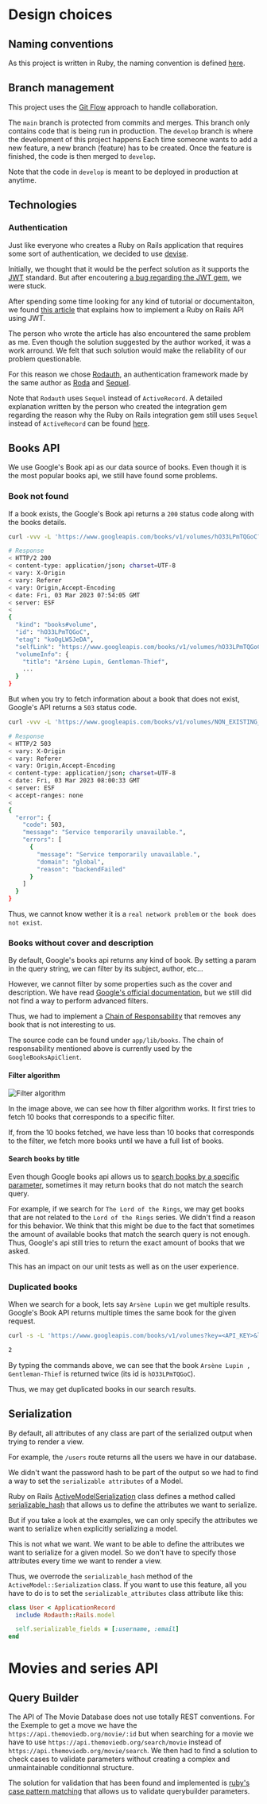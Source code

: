 # Design choices

## Naming conventions

As this project is written in Ruby, the naming convention is defined [here](https://namingconvention.org/ruby/).

## Branch management

This project uses the [Git Flow](https://www.atlassian.com/git/tutorials/comparing-workflows/gitflow-workflow) approach to handle collaboration.

The `main` branch is protected from commits and merges. This branch only contains code that is being run in production. The `develop` branch is where the development of this project happens Each time someone wants to add a new feature, a new branch (feature) has to be created. Once the feature is finished, the code is then merged to `develop`.

Note that the code in `develop` is meant to be deployed in production at anytime.

## Technologies

### Authentication

Just like everyone who creates a Ruby on Rails application that requires some sort of authentication, we decided to use [devise](https://github.com/heartcombo/devise).

Initially, we thought that it would be the perfect solution as it supports the [JWT](https://jwt.io/) standard. But after encoutering [a bug regarding the JWT gem](https://github.com/waiting-for-dev/devise-jwt/issues/235#issuecomment-1214414894), we were stuck.

After spending some time looking for any kind of tutorial or documentaiton, we found [this article](https://dakotaleemartinez.com/tutorials/devise-jwt-api-only-mode-for-authentication/#sanity-check-try-it-out-in-postman) that explains how to implement a Ruby on Rails API using JWT.

The person who wrote the article has also encountered the same problem as me. Even though the solution suggested by the author worked, it was a work arround. We felt that such solution would make the reliability of our problem questionable.

For this reason we chose [Rodauth](https://rodauth.jeremyevans.net/), an authentication framework made by the same author as [Roda](https://roda.jeremyevans.net/) and [Sequel](https://sequel.jeremyevans.net/).

Note that `Rodauth` uses `Sequel` instead of `ActiveRecord`. A detailed explanation written by the person who created the integration gem regarding the reason why the Ruby on Rails integration gem still uses `Sequel` instead of `ActiveRecord` can be found [here](https://janko.io/what-it-took-to-build-a-rails-integration-for-rodauth/#active-record).

## Books API

We use Google's Book api as our data source of books. Even though it is the most popular books api, we still have found some problems.

### Book not found

If a book exists, the Google's Book api returns a `200` status code along with the books details.

```sh
curl -vvv -L 'https://www.googleapis.com/books/v1/volumes/hO33LPmTQGoC?key=<YOUR_API_KEY>'

# Response
< HTTP/2 200
< content-type: application/json; charset=UTF-8
< vary: X-Origin
< vary: Referer
< vary: Origin,Accept-Encoding
< date: Fri, 03 Mar 2023 07:54:05 GMT
< server: ESF
<
{
  "kind": "books#volume",
  "id": "hO33LPmTQGoC",
  "etag": "koOgLW5JeDA",
  "selfLink": "https://www.googleapis.com/books/v1/volumes/hO33LPmTQGoC",
  "volumeInfo": {
    "title": "Arsène Lupin, Gentleman-Thief",
    ...
  }
}
```

But when you try to fetch information about a book that does not exist, Google's API returns a `503` status code.

```sh
curl -vvv -L 'https://www.googleapis.com/books/v1/volumes/NON_EXISTING_ID?key=<YOUR_API_KEY>'

# Response
< HTTP/2 503
< vary: X-Origin
< vary: Referer
< vary: Origin,Accept-Encoding
< content-type: application/json; charset=UTF-8
< date: Fri, 03 Mar 2023 08:00:33 GMT
< server: ESF
< accept-ranges: none
<
{
  "error": {
    "code": 503,
    "message": "Service temporarily unavailable.",
    "errors": [
      {
        "message": "Service temporarily unavailable.",
        "domain": "global",
        "reason": "backendFailed"
      }
    ]
  }
}
```

Thus, we cannot know wether it is a `real network problem` or `the book does not exist`.

### Books without cover and description

By default, Google's books api returns any kind of book. By setting a param in the query string, we can filter by its subject, author, etc...

However, we cannot filter by some properties such as the cover and description. We have read [Google's official documentation](https://developers.google.com/books/docs/v1/using), but we still did not find a way to perform advanced filters.

Thus, we had to implement a [Chain of Responsability](https://refactoring.guru/design-patterns/chain-of-responsibility) that removes any book that is not interesting to us.

The source code can be found under `app/lib/books`. The chain of responsability mentioned above is currently used by the `GoogleBooksApiClient`.

#### Filter algorithm

![Filter algorithm](./diagrams/filter_algorithm.png)

In the image above, we can see how th filter algorithm works. It first tries to fetch 10 books that corresponds to a specific filter.

If, from the 10 books fetched, we have less than 10 books that corresponds to the filter, we fetch more books until we have a full list of books.

#### Search books by title

Even though Google books api allows us to [search books by a specific parameter](https://developers.google.com/books/docs/v1/using#PerformingSearch),
sometimes it may return books that do not match the search query.

For example, if we search for `The Lord of the Rings`, we may get books that are not related to the `Lord of the Rings` series.
We didn't find a reason for this behavior. We think that this might be due to the fact that sometimes the amount of available
books that match the search query is not enough. Thus, Google's api still tries to return the exact amount of books that we asked.

This has an impact on our unit tests as well as on the user experience.

### Duplicated books

When we search for a book, lets say `Arsène Lupin` we get multiple results. Google's Book API returns multiple times the same book for the given request.

```sh
curl -s -L 'https://www.googleapis.com/books/v1/volumes?key=<API_KEY>&langRestrict=en&projection=full&printType=books&q=intitle:ars%C3%A8ne+lupin&maxResults=12&orderBy=relevance' | grep '"id": "hO33LPmTQGoC"' | wc -l

2
```

By typing the commands above, we can see that the book `Arsène Lupin , Gentleman-Thief` is returned twice (its id is `hO33LPmTQGoC`).

Thus, we may get duplicated books in our search results.

## Serialization

By default, all attributes of any class are part of the serialized output when trying to render a view.

For example, the `/users` route returns all the users we have in our database.

We didn't want the password hash to be part of the output so we had to find a way to set the `serializable attributes` of a Model.

Ruby on Rails [ActiveModelSerialization](https://apidock.com/rails/ActiveModel/Serialization) class defines a method called [serializable_hash](https://apidock.com/rails/ActiveModel/Serialization/serializable_hash) that allows us to define the attributes we want to serialize.

But if you take a look at the examples, we can only specify the attributes we want to serialize when explicitly serializing a model.

This is not what we want. We want to be able to define the attributes we want to serialize for a given model. So we don't have to specify those attributes every time we want to render a view.

Thus, we overrode the `serializable_hash` method of the `ActiveModel::Serialization` class. If you want to use this feature, all you have to do is to set the `serializable_attributes` class attribute like this:

```ruby
class User < ApplicationRecord
  include Rodauth::Rails.model

  self.serializable_fields = [:username, :email]
end
```

# Movies and series API

## Query Builder

The API of The Movie Database does not use totally REST conventions. For the Exemple to get a move we have the `https://api.themoviedb.org/movie/:id` but when searching for a movie we have to use `https://api.themoviedb.org/search/movie` instead of `https://api.themoviedb.org/movie/search`. We then had to find a solution to check cases to validate parameters without creating a complex and unmaintainable conditionnal structure. 

The solution for validation that has been found and implemented is [ruby's case pattern matching](https://docs.ruby-lang.org/en/3.0/syntax/pattern_matching_rdoc.html) that allows us to validate querybuilder parameters.